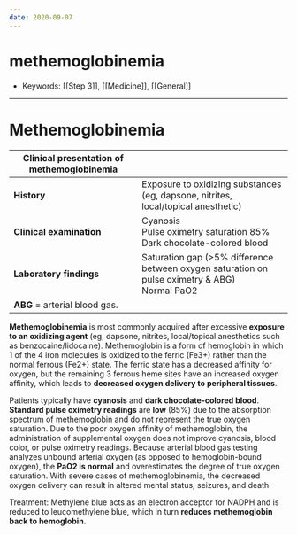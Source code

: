 ```yaml
---
date: 2020-09-07
---
```


# methemoglobinemia

- Keywords: [[Step 3]], [[Medicine]], [[General]]
---

# Methemoglobinemia

<!-- methemoglobinemia cause, symptoms, treatment -->

| **Clinical presentation of methemoglobinemia** |                                                              |
| ---------------------------------------------- | ------------------------------------------------------------ |
| **History**                                    | Exposure to oxidizing substances (eg, dapsone, nitrites, local/topical anesthetic) |
| **Clinical examination**                       | Cyanosis<br/>Pulse oximetry saturation 85%<br/>Dark chocolate-colored blood |
| **Laboratory findings**                        | Saturation gap (>5% difference between oxygen saturation on pulse oximetry & ABG)<br/>Normal PaO2 |
| **ABG** = arterial blood gas.                  |                                                              |

**Methemoglobinemia** is most commonly acquired after excessive **exposure to an oxidizing agent** (eg, dapsone, nitrites, local/topical anesthetics such as benzocaine/lidocaine).  Methemoglobin is a form of hemoglobin in which 1 of the 4 iron molecules is oxidized to the ferric (Fe3+) rather than the normal ferrous (Fe2+) state.  The ferric state has a decreased affinity for oxygen, but the remaining 3 ferrous heme sites have an increased oxygen affinity, which leads to **decreased oxygen delivery to peripheral tissues**.

Patients typically have **cyanosis** and **dark chocolate-colored blood**.  **Standard pulse oximetry readings** are **low** (85%) due to the absorption spectrum of methemoglobin and do not represent the true oxygen saturation.  Due to the poor oxygen affinity of methemoglobin, the administration of supplemental oxygen does not improve cyanosis, blood color, or pulse oximetry readings.  Because arterial blood gas testing analyzes unbound arterial oxygen (as opposed to hemoglobin-bound oxygen), the **PaO2 is normal** and overestimates the degree of true oxygen saturation.  With severe cases of methemoglobinemia, the decreased oxygen delivery can result in altered mental status, seizures, and death.

Treatment: Methylene blue acts as an electron acceptor for NADPH and is reduced to leucomethylene blue, which in turn **reduces methemoglobin back to hemoglobin**.
